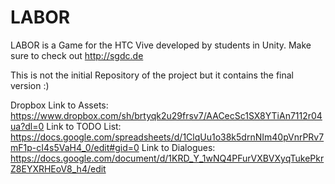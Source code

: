 # LABOR
LABOR is a Game for the HTC Vive developed by students in Unity. Make sure to check out http://sgdc.de

This is not the initial Repository of the project but it contains the final version :)

Dropbox Link to Assets: https://www.dropbox.com/sh/brtyqk2u29frsv7/AACecSc1SX8YTiAn7112r04ua?dl=0
Link to TODO List: https://docs.google.com/spreadsheets/d/1ClqUu1o38k5drnNIm40pVnrPRv7mF1p-cI4s5VaH4_0/edit#gid=0
Link to Dialogues: https://docs.google.com/document/d/1KRD_Y_1wNQ4PFurVXBVXyqTukePkrZ8EYXRHEoV8_h4/edit
